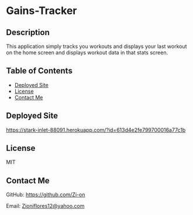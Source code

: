 # Gains-Tracker
    
## Description 
This application simply tracks you workouts and displays your last workout on the home screen and displays workout data in that stats screen.

## Table of Contents
- [Deployed Site](#Deployed-Site)
- [License](#license)
- [Contact Me](#contact-me)

## Deployed Site
https://stark-inlet-88091.herokuapp.com/?id=613d4e2fe799700016a77c1b

## License
MIT

## Contact Me
GitHub: https://github.com/Zi-on

Email: Zioniflores12@yahoo.com